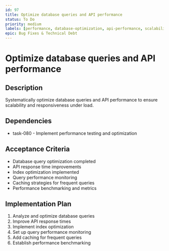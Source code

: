 ```yaml
---
id: 97
title: Optimize database queries and API performance
status: To Do
priority: medium
labels: [performance, database-optimization, api-performance, scalability]
epic: Bug Fixes & Technical Debt
---
```


# Optimize database queries and API performance

## Description
Systematically optimize database queries and API performance to ensure scalability and responsiveness under load.

## Dependencies
- task-080 - Implement performance testing and optimization

## Acceptance Criteria
- Database query optimization completed
- API response time improvements
- Index optimization implemented
- Query performance monitoring
- Caching strategies for frequent queries
- Performance benchmarking and metrics

## Implementation Plan
1. Analyze and optimize database queries
2. Improve API response times
3. Implement index optimization
4. Set up query performance monitoring
5. Add caching for frequent queries
6. Establish performance benchmarking